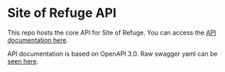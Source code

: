 # Site of Refuge API

This repo hosts the core API for Site of Refuge. You can access the [API documentation here](https://siteofrefuge.github.io/sor-api).

API documentation is based on OpenAPI 3.0. Raw swagger yaml can be [seen here](https://github.com/SiteOfRefuge/sor-api/blob/main/docs/swagger.yaml).
